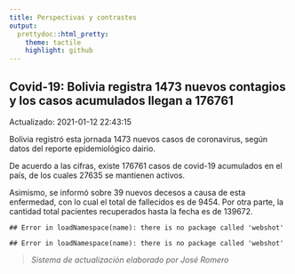 ```yaml
---
title: Perspectivas y contrastes
output:
  prettydoc::html_pretty:
    theme: tactile
    highlight: github
---
```




## Covid-19: Bolivia registra 1473 nuevos contagios y los casos acumulados llegan a 176761

Actualizado: 2021-01-12 22:43:15

Bolivia registró  esta jornada 1473 nuevos casos de coronavirus, según datos del reporte epidemiológico dairio.

De acuerdo a las cifras, existe 176761 casos de covid-19 acumulados en el país, de los cuales 27635 se mantienen activos.

Asimismo, se informó sobre 39 nuevos decesos a causa de esta enfermedad, con lo cual el total de fallecidos es de 9454. Por otra parte, la cantidad total pacientes recuperados hasta la fecha es de 139672. 




```
## Error in loadNamespace(name): there is no package called 'webshot'
```




```
## Error in loadNamespace(name): there is no package called 'webshot'
```

> *Sistema de actualización elaborado por José Romero*

